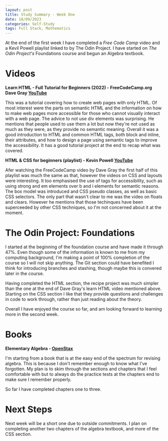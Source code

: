 ```yaml
---
layout: post
title: Study Summary - Week One
date: 18/09/2023
categories: Self-Study
tags: Full Stack, Mathematics
---
```


At the end of the first week I have completed a *Free Code Camp* video and a Kevil Powell playlist linked to by The Odin Project. I have started on *The Odin Project's* Foundations course and begun an Algebra textbook.

# Videos

**Learn HTML - Full Tutorial for Beginners (2022) - FreeCodeCamp.org Dave Gray [YouTube](https://www.youtube.com/watch?v=kUMe1FH4CHE)**

This was a tutorial covering how to create web pages with only HTML. Of most interest were the parts on semantic HTML and the information on how to make web pages more accessible for those who cannot visually interact with a web page. The advice to not use div elements was surprising. He mentions that people used to use them a lot but now they're not used as much as they were, as they provide no semantic meaning. Overall it was a good introduction to HTML and common HTML tags, both block and inline, their attributes, and how to design a page using semantic tags to improve the accessibility. It has a good tutorial project at the end to recap what was covered.

**HTML & CSS for beginners (playlist) - Kevin Powell [YouTube](https://www.youtube.com/watch?v=LGQuIIv2RVA&list=PL4-IK0AVhVjM0xE0K2uZRvsM7LkIhsPT-)**

Afer watching the FreeCodeCamp video by Dave Gray the first half of this playlist was much the same as that, however the videos on CSS and layouts were interesting. It too emphasised the use of tags for accessibility, such as using strong and em elements over b and i elements for semantic reasons. The box model was introduced and CSS pseudo classes, as well as basic CSS selectors. The only part that wasn't clear to me was the video on floats and clears. However he mentions that those techinques have been superceeded by other CSS techniques, so I'm not concerned about it at the moment.

# The Odin Project: Foundations

I started at the beginning of the foundation course and have made it through 47%. Even though some of the information is known to me from my computing background, I'm making a point of 100% completion of the course so I will not skip anything. The Git section could have benefited I think for introducing branches and stashing, though maybe this is convered later in the course.

Having completed the HTML section, the recipe project was much simpler than the one at the end of Dave Gray's learn HTML video mentioned above. Starting on the CSS section I like that they provide questions and challenges in code to work through, rather than just reading about the theory.

Overall I have enjoyed the course so far, and am looking forward to learning more in the second week. 
  
 
# Books

**Elementary Algebra - [OpenStax](https://openstax.org/details/books/elementary-algebra-2e)**

I'm starting from a book that is at the easy end of the spectrum for revising algebra. This is because I don't remember enough to know what I've forgotten. My plan is to skim through the sections and chapters that I feel comfortable with but to always do the practice tests at the chapters end to make sure I remember properly.

So far I have completed chapters one to three.

# Next Steps

Next week will be a short one due to outside commitments. I plan on completing another two chapters of the algebra textbook, and more of the CSS section.
